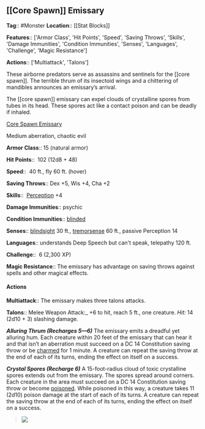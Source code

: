 ## [[Core Spawn]] Emissary
**Tag**:: #Monster
**Location**:: [[Stat Blocks]]

**Features**:: ['Armor Class', 'Hit Points', 'Speed', 'Saving Throws', 'Skills', 'Damage Immunities', 'Condition Immunities', 'Senses', 'Languages', 'Challenge', 'Magic Resistance']

**Actions**:: ['Multiattack', 'Talons']

These airborne predators serve as assassins and sentinels for the [[core spawn]]. The terrible thrum of its insectoid wings and a chittering of mandibles announces an emissary’s arrival.

The [[core spawn]] emissary can expel clouds of crystalline spores from tubes in its head. These spores act like a contact poison and can be deadly if inhaled.

[Core Spawn Emissary](https://www.dndbeyond.com/monsters/core-spawn-emissary)

Medium aberration, chaotic evil

**Armor Class**::  15 (natural armor)

**Hit Points**::  102 (12d8 + 48)

**Speed**::  40 ft., fly 60 ft. (hover)

**Saving Throws**::  Dex +5, Wis +4, Cha +2

**Skills**::  [Perception](https://www.dndbeyond.com/compendium/rules/basic-rules/using-ability-scores#Perception) +4

**Damage Immunities**::  psychic

**Condition Immunities**::  [blinded](https://www.dndbeyond.com/compendium/rules/basic-rules/appendix-a-conditions#Blinded)

**Senses**::  [blindsight](https://www.dndbeyond.com/compendium/rules/basic-rules/monsters#Blindsight) 30 ft., [tremorsense](https://www.dndbeyond.com/compendium/rules/basic-rules/monsters#Tremorsense) 60 ft., passive Perception 14

**Languages**::  understands Deep Speech but can't speak, telepathy 120 ft.

**Challenge**::  6 (2,300 XP)

**Magic Resistance**::  The emissary has advantage on saving throws against spells and other magical effects.

#### Actions
**Multiattack**::  The emissary makes three talons attacks.

**Talons**::  Melee Weapon Attack:_ +6 to hit, reach 5 ft., one creature. _Hit:_ 14 (2d10 + 3) slashing damage.

_**Alluring Thrum (Recharges 5—6)**_ The emissary emits a dreadful yet alluring hum. Each creature within 20 feet of the emissary that can hear it and that isn’t an aberration must succeed on a DC 14 Constitution saving throw or be [charmed](https://www.dndbeyond.com/compendium/rules/basic-rules/appendix-a-conditions#Charmed) for 1 minute. A creature can repeat the saving throw at the end of each of its turns, ending the effect on itself on a success.

_**Crystal Spores (Recharge 6)**_ A 15-foot-radius cloud of toxic crystalline spores extends out from the emissary. The spores spread around corners. Each creature in the area must succeed on a DC 14 Constitution saving throw or become [poisoned](https://www.dndbeyond.com/compendium/rules/basic-rules/appendix-a-conditions#Poisoned). While poisoned in this way, a creature takes 11 (2d10) poison damage at the start of each of its turns. A creature can repeat the saving throw at the end of each of its turns, ending the effect on itself on a success.

> [![](https://media-waterdeep.cursecdn.com/avatars/thumbnails/9170/12/350/490/637199798860553665.png)](https://media-waterdeep.cursecdn.com/avatars/9170/12/637199798860553665.png)